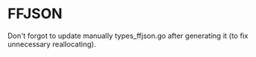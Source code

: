 # FFJSON

Don't forgot to update manually types_ffjson.go after generating it 
(to fix unnecessary reallocating).